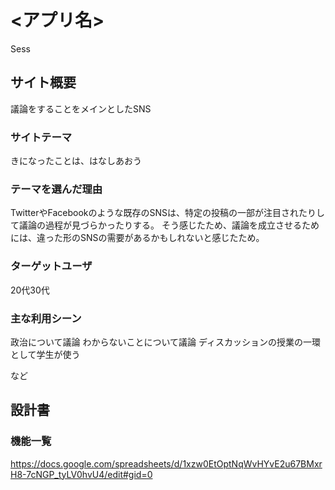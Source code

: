 # <アプリ名>
Sess

## サイト概要
議論をすることをメインとしたSNS

### サイトテーマ
きになったことは、はなしあおう

### テーマを選んだ理由
TwitterやFacebookのような既存のSNSは、特定の投稿の一部が注目されたりして議論の過程が見づらかったりする。
そう感じたため、議論を成立させるためには、違った形のSNSの需要があるかもしれないと感じたため。

### ターゲットユーザ
20代30代


### 主な利用シーン
政治について議論
わからないことについて議論
ディスカッションの授業の一環として学生が使う

など

## 設計書

### 機能一覧
<https://docs.google.com/spreadsheets/d/1xzw0EtOptNqWvHYvE2u67BMxrH8-7cNGP_tyLV0hvU4/edit#gid=0>

